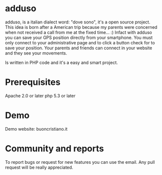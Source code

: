 adduso
======
adduso, is a italian dialect word: "dove sono", it's a open source project.
This idea is born after a American trip because my parents were concerned when not received a call from me at the fixed time... :)
Infact with adduso you can save your GPS position directly from your smartphone.
You must only connect to your administrative page and to click a button check for to save your position.
Your parents and friends can connect in your website and they see your movements.

Is written in PHP code and it's a easy and smart project.

Prerequisites
======
Apache 2.0 or later
php 5.3 or later

Demo
======
Demo website: buoncristiano.it

Community and reports
======
To report bugs or request for new features you can use the email.
Any pull request will be really appreciated.
